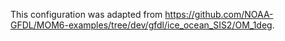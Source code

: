This configuration was adapted from https://github.com/NOAA-GFDL/MOM6-examples/tree/dev/gfdl/ice_ocean_SIS2/OM_1deg.
